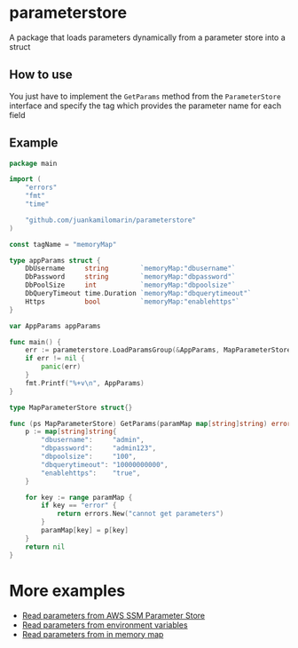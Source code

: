 # parameterstore
A package that loads parameters dynamically from a parameter store into a struct

## How to use

You just have to implement the ``GetParams`` method from the ``ParameterStore`` interface and specify the tag which provides the parameter name for each field

## Example

```go
package main

import (
	"errors"
	"fmt"
	"time"

	"github.com/juankamilomarin/parameterstore"
)

const tagName = "memoryMap"

type appParams struct {
	DbUsername     string        `memoryMap:"dbusername"`
	DbPassword     string        `memoryMap:"dbpassword"`
	DbPoolSize     int           `memoryMap:"dbpoolsize"`
	DbQueryTimeout time.Duration `memoryMap:"dbquerytimeout"`
	Https          bool          `memoryMap:"enablehttps"`
}

var AppParams appParams

func main() {
	err := parameterstore.LoadParamsGroup(&AppParams, MapParameterStore{}, tagName)
	if err != nil {
		panic(err)
	}
	fmt.Printf("%+v\n", AppParams)
}

type MapParameterStore struct{}

func (ps MapParameterStore) GetParams(paramMap map[string]string) error {
	p := map[string]string{
		"dbusername":     "admin",
		"dbpassword":     "admin123",
		"dbpoolsize":     "100",
		"dbquerytimeout": "10000000000",
		"enablehttps":    "true",
	}

	for key := range paramMap {
		if key == "error" {
			return errors.New("cannot get parameters")
		}
		paramMap[key] = p[key]
	}
	return nil
}

```

# More examples

* [Read parameters from AWS SSM Parameter Store](https://github.com/juankamilomarin/parameterstore/tree/main/examples/aws)
* [Read parameters from environment variables](https://github.com/juankamilomarin/parameterstore/tree/main/examples/envvar)
* [Read parameters from in memory map](https://github.com/juankamilomarin/parameterstore/tree/main/examples/map)